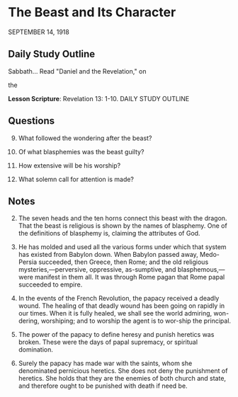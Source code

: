 # The Beast and Its Character
SEPTEMBER 14, 1918

## Daily Study Outline

Sabbath... Read "Daniel and the Revelation," on

the

**Lesson Scripture**: Revelation 13: 1-10. DAILY STUDY OUTLINE

## Questions

9. What followed the wondering after the beast? 

12. Of what blasphemies was the beast guilty? 

15. How extensive will be his worship? 

16. What solemn call for attention is made? 

## Notes

2. The seven heads and the ten horns connect this beast with the dragon. That the beast is religious is shown by the names of blasphemy. One of the definitions of blasphemy is, claiming the attributes of God.

14. He has molded and used all the various forms under which that system has existed from Babylon down. When Babylon passed away, Medo-Persia succeeded, then Greece, then Rome; and the old religious mysteries,—perversive, oppressive, as-sumptive, and blasphemous,—were manifest in them all. It was through Rome pagan that Rome papal succeeded to empire.

5. In the events of the French Revolution, the papacy received a deadly wound. The healing of that deadly wound has been going on rapidly in our times. When it is fully healed, we shall see the world admiring, won-dering, worshiping; and to worship the agent is to wor-ship the principal.

1798. The power of the papacy to define heresy and punish heretics was broken. These were the days of papal supremacy, or spiritual domination.

8. Surely the papacy has made war with the saints, whom she denominated pernicious heretics. She does not deny the punishment of heretics. She holds that they are the enemies of both church and state, and therefore ought to be punished with death if need be.
